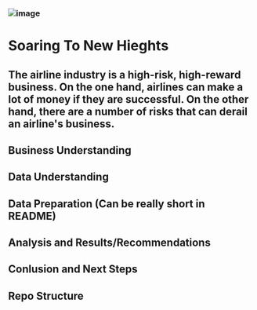 ### ![image](https://github.com/yaterjo/Project_Aviation_Endeavor/assets/149345881/ba31b32e-466d-4f5b-a27a-241608b6836d)
# Soaring To New Hieghts
## The airline industry is a high-risk, high-reward business. On the one hand, airlines can make a lot of money if they are successful. On the other hand, there are a number of risks that can derail an airline's business.
## Business Understanding
## Data Understanding
## Data Preparation (Can be really short in README)
## Analysis and Results/Recommendations
## Conlusion and Next Steps
## Repo Structure
